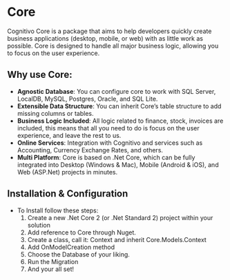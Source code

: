 # Core

Cognitivo Core is a package that aims to help developers quickly create business applications (desktop, mobile, or web) with as little work as possible. Core is designed to handle all major business logic, allowing you to focus on the user experience.

## Why use Core:
- **Agnostic Database**: You can configure core to work with SQL Server, LocalDB, MySQL, Postgres, Oracle, and SQL Lite.
- **Extensible Data Structure**: You can inherit Core’s table structure to add missing columns or tables.
- **Business Logic Included**: All logic related to finance, stock, invoices are included, this means that all you need to do is focus on the user experience, and leave the rest to us.
- **Online Services**: Integration with Cognitivo and services such as Accounting, Currency Exchange Rates, and others.
- **Multi Platform**: Core is based on .Net Core, which can be fully integrated into Desktop (Windows & Mac), Mobile (Android & iOS), and Web (ASP.Net) projects in minutes.

## Installation & Configuration
- To Install follow these steps:
	1. Create a new .Net Core 2 (or .Net Standard 2) project within your solution
	2. Add reference to Core through Nuget.
	2. Create a class, call it: Context and inherit Core.Models.Context
	3. Add OnModelCreation method
	4. Choose the Database of your liking.
	5. Run the Migration
	6. And your all set!
